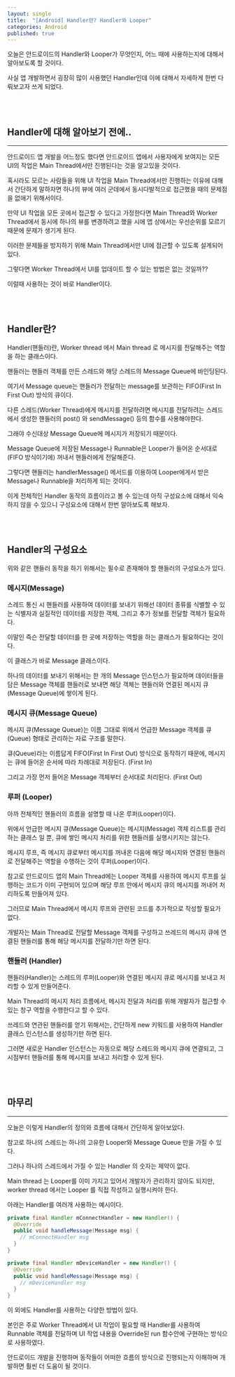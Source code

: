 ```yaml
---
layout: single
title:  "[Android] Handler란? Handler와 Looper"
categories: Android
published: true
---
```


오늘은 안드로이드의 Handler와 Looper가 무엇인지, 어느 때에 사용하는지에 대해서 알아보도록 할 것이다.

사실 앱 개발하면서 굉장히 많이 사용했던 Handler인데 이에 대해서 자세하게 한번 다뤄보고자 쓰게 되었다.

<br/><br/>

## Handler에 대해 알아보기 전에..

---

안드로이드 앱 개발을 어느정도 했다면 안드로이드 앱에서 사용자에게 보여지는 모든 UI의 작업은 Main Thread에서만 진행된다는 것을 알고있을 것이다.

혹시라도 모르는 사람들을 위해 UI 작업을 Main Thread에서만 진행하는 이유에 대해서 간단하게 말하자면 하나의 뷰에 여러 군데에서 동시다발적으로 접근했을 때의 문제점을 없애기 위해서이다.

만약 UI 작업을 모든 곳에서 접근할 수 있다고 가정한다면 Main Thread와 Worker Thread에서 동시에 하나의 뷰를 변경하려고 했을 시에 앱 상에서는 우선순위를 모르기 때문에 문제가 생기게 된다.

이러한 문제들을 방지하기 위해 Main Thread에서만 UI에 접근할 수 있도록 설계되어있다.

그렇다면 Worker Thread에서 UI를 업데이트 할 수 있는 방법은 없는 것일까??

이럴때 사용하는 것이 바로 Handler이다.

<br/><br/>

## Handler란?

Handler(핸들러)란, Worker thread 에서 Main thread 로 메시지를 전달해주는 역할을 하는 클래스이다.

핸들러는 핸들러 객체를 만든 스레드와 해당 스레드의 Message Queue에 바인딩된다.

여기서 Message queue는 핸들러가 전달하는 message를 보관하는 FIFO(First In First Out) 방식의 큐이다. 

다른 스레드(Worker Thread)에게 메시지를 전달하려면 메시지를 전달하려는 스레드에서 생성한 핸들러의 post() 와 sendMessage() 등의 함수를 사용해야한다. 

그래야 수신대상 Message Queue에 메시지가 저장되기 때문이다.

Message Queue에 저장된 Message나 Runnable은 Looper가 들어온 순서대로(FIFO 방식이기에) 꺼내서 핸들러에게 전달해준다.

그렇다면 핸들러는 handlerMessage() 메서드를 이용하여 Looper에게서 받은 Message나 Runnable을 처리하게 되는 것이다.

이게 전체적인 Handler 동작의 흐름이라고 볼 수 있는데 아직 구성요소에 대해서 익숙하지 않을 수 있으니 구성요소에 대해서 한번 알아보도록 해보자.

<br/><br/>

## Handler의 구성요소

위와 같은 핸들러 동작을 하기 위해서는 필수로 존재해야 할 핸들러의 구성요소가 있다.

### 메시지(Message)

스레드 통신 시 핸들러를 사용하여 데이터를 보내기 위해선 데이터 종류를 식별할 수 있는 식별자과 실질적인 데이터를 저장한 객체, 그리고 추가 정보를 전달할 객체가 필요하다.

이말인 즉슨 전달할 데이터를 한 곳에 저장하는 역할을 하는 클래스가 필요하다는 것이다.

이 클래스가 바로 Message 클래스이다.

하나의 데이터를 보내기 위해서는 한 개의 Message 인스턴스가 필요하며 데이터들을 담은 Message 객체를 핸들러로 보내면 해당 객체는 핸들러와 연결된 메시지 큐(Message Queue)에 쌓이게 된다.

### 메시지 큐(Message Queue)

메시지 큐(Message Queue)는 이름 그대로 위에서 언급한 Message 객체를 큐(Queue) 형태로 관리하는 자료 구조를 말한다.

큐(Queue)라는 이름답게 FIFO(First In First Out) 방식으로 동작하기 때문에, 메시지는 큐에 들어온 순서에 따라 차례대로 저장된다. (First In)

그리고 가장 먼저 들어온 Message 객체부터 순서대로 처리된다. (First Out)

### 루퍼 (Looper)

아까 전체적인 핸들러의 흐름을 설명할 때 나온 루퍼(Looper)이다.

위에서 언급한 메시지 큐(Message Queue)는 메시지(Message) 객체 리스트를 관리하는 클래스 일 뿐, 큐에 쌓인 메시지 처리를 위한 핸들러를 실행시키지는 않는다.

메시지 루프, 즉 메시지 큐로부터 메시지를 꺼내온 다음에 해당 메시지와 연결된 핸들러로 전달해주는 역할을 수행하는 것이 루퍼(Looper)이다.

참고로 안드로이드 앱의 Main Thread에는 Looper 객체를 사용하여 메시지 루프를 실행하는 코드가 이미 구현되어 있으며 해당 루프 안에서 메시지 큐의 메시지를 꺼내어 처리하도록 만들어져 있다.

그러므로 Main Thread에서 메시지 루프와 관련된 코드를 추가적으로 작성할 필요가 없다.

개발자는 Main Thread로 전달할 Message 객체를 구성하고 쓰레드의 메시지 큐에 연결된 핸들러를 통해 해당 메시지를 전달하기만 하면 된다.


### 핸들러 (Handler)

핸들러(Handler)는 스레드의 루퍼(Looper)와 연결된 메시지 큐로 메시지를 보내고 처리할 수 있게 만들어준다. 

Main Thread의 메시지 처리 흐름에서, 메시지 전달과 처리를 위해 개발자가 접근할 수 있는 창구 역할을 수행한다고 할 수 있다.

쓰레드와 연관된 핸들러를 얻기 위해서는, 간단하게 new 키워드를 사용하여 Handler 클래스 인스턴스를 생성하기만 하면 된다. 

그러면 새로운 Handler 인스턴스는 자동으로 해당 스레드와 메시지 큐에 연결되고, 그 시점부터 핸들러를 통해 메시지를 보내고 처리할 수 있게 된다.


<br/><br/>


## 마무리

---

오늘은 이렇게 Handler의 정의와 흐름에 대해서 간단하게 알아보았다.

참고로 하나의 스레드는 하나의 고유한 Looper와 Message Queue 만을 가질 수 있다. 

그러나 하나의 스레드에서 가질 수 있는 Handler 의 숫자는 제약이 없다.

Main thread 는 Looper를 이미 가지고 있어서 개발자가 관리하지 않아도 되지만, worker thread 에서는 Looper 를 직접 작성하고 실행시켜야 한다.

아래는 Handler를 여러개 사용하는 예시이다.

```java
private final Handler mConnectHandler = new Handler() {
  @Override
  public void handleMessage(Message msg) {
    // mConnectHandler msg
  }
}

private final Handler mDeviceHandler = new Handler() {
  @Override
  public void handleMessage(Message msg) {
    // mDeviceHandler msg
  }
}
```



이 외에도 Handler를 사용하는 다양한 방법이 있다.

본인은 주로 Worker Thread에서 UI 작업이 필요할 때 Handler를 사용하여 Runnable 객체를 전달하며 UI 작업 내용을 Override된 run 함수안에 구현하는 방식으로 사용하였다.

안드로이드 개발을 진행하며 동작들이 어떠한 흐름의 방식으로 진행되는지 이해하며 개발하면 훨씬 더 도움이 될 것이다.


